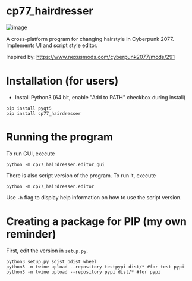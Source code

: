 # cp77_hairdresser

![image](https://i.imgur.com/UapYJbV.png)

A cross-platform program for changing hairstyle in Cyberpunk 2077.
Implements UI and script style editor.

Inspired by: https://www.nexusmods.com/cyberpunk2077/mods/291

# Installation (for users)

* Install Python3 (64 bit, enable "Add to PATH" checkbox during install)

```
pip install pyqt5
pip install cp77_hairdresser
```

# Running the program

To run GUI, execute
```
python -m cp77_hairdresser.editor_gui
```

There is also script version of the program. To run it, execute
```
python -m cp77_hairdresser.editor
```

Use `-h` flag to display help information on how to use the script version.

# Creating a package for PIP (my own reminder)

First, edit the version in `setup.py`.

```
python3 setup.py sdist bdist_wheel
python3 -m twine upload --repository testpypi dist/* #for test pypi
python3 -m twine upload --repository pypi dist/* #for pypi
```
